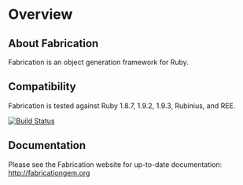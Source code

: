 # Overview

## About Fabrication

Fabrication is an object generation framework for Ruby.

## Compatibility

Fabrication is tested against Ruby 1.8.7, 1.9.2, 1.9.3, Rubinius, and REE.

[![Build Status](https://secure.travis-ci.org/paulelliott/fabrication.png)](http://travis-ci.org/paulelliott/fabrication)

## Documentation

Please see the Fabrication website for up-to-date documentation: http://fabricationgem.org
